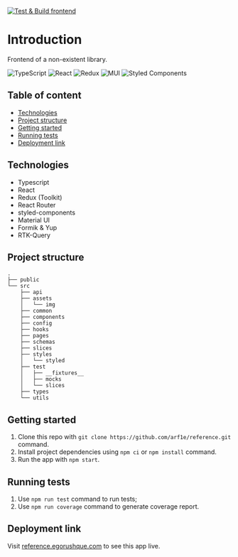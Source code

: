 [![Test & Build frontend](https://github.com/arf1e/reference/actions/workflows/test-and-build.yml/badge.svg)](https://github.com/arf1e/reference/actions/workflows/test-and-build.yml)

# Introduction

Frontend of a non-existent library.

![TypeScript](https://img.shields.io/badge/typescript-%23007ACC.svg?style=for-the-badge&logo=typescript&logoColor=white)
![React](https://img.shields.io/badge/react-%2320232a.svg?style=for-the-badge&logo=react&logoColor=%2361DAFB)
![Redux](https://img.shields.io/badge/redux-%23593d88.svg?style=for-the-badge&logo=redux&logoColor=white)
![MUI](https://img.shields.io/badge/MUI-%230081CB.svg?style=for-the-badge&logo=mui&logoColor=white)
![Styled Components](https://img.shields.io/badge/styled--components-DB7093?style=for-the-badge&logo=styled-components&logoColor=white)

## Table of content

- [Technologies](#technologies)
- [Project structure](#project-structure)
- [Getting started](#getting-started)
- [Running tests](#running-tests)
- [Deployment link](#deployment-link)

## Technologies

- Typescript
- React
- Redux (Toolkit)
- React Router
- styled-components
- Material UI
- Formik & Yup
- RTK-Query

## Project structure

```
.
├── public
└── src
    ├── api
    ├── assets
    │   └── img
    ├── common
    ├── components
    ├── config
    ├── hooks
    ├── pages
    ├── schemas
    ├── slices
    ├── styles
    │   └── styled
    ├── test
    │   ├── __fixtures__
    │   ├── mocks
    │   └── slices
    ├── types
    └── utils
```

## Getting started

1. Clone this repo with `git clone https://github.com/arf1e/reference.git` command.
1. Install project dependencies using `npm ci` or `npm install` command.
1. Run the app with `npm start`.

## Running tests

1. Use `npm run test` command to run tests;
2. Use `npm run coverage` command to generate coverage report.

## Deployment link

Visit [reference.egorushque.com](https://reference.egorushque.com) to see this app live.
